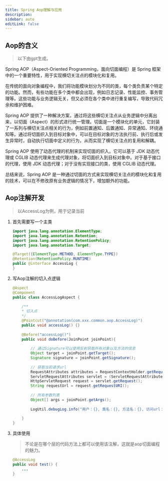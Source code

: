 ```yaml
---
title: Spring Aop理解与应用
description:
sidebar: auto
editLink: false
---
```


## Aop的含义
> 以下由gpt生成。

Spring AOP（Aspect-Oriented Programming，面向切面编程）是 Spring 框架中的一个重要特性，用于实现横切关注点的模块化和复用。

在传统的面向对象编程中，我们将功能模块划分为不同的类，每个类负责某个特定的功能。然而，有些功能在多个类中都会出现，例如日志记录、性能监控、事务管理等。这些功能与业务逻辑无关，但又必须在各个类中进行重复编写，导致代码冗余和维护困难。

Spring AOP 提供了一种解决方案，通过将这些横切关注点从业务逻辑中分离出来，以切面（Aspect）的形式进行统一管理。切面是一个模块化的单元，它封装了一系列与横切关注点相关的行为，例如前置通知、后置通知、异常通知、环绕通知等。通过将切面织入到目标对象中，可以在目标对象的方法执行前、执行后或发生异常时，自动执行切面中定义的行为，从而实现了横切关注点的复用和解耦。

Spring AOP 使用了动态代理的机制来实现切面的织入。它可以基于 JDK 动态代理或 CGLIB 动态代理来生成代理对象，将切面织入到目标对象中。对于基于接口的代理，使用 JDK 动态代理；对于没有实现接口的类，使用 CGLIB 动态代理。

总结来说，Spring AOP 是一种通过切面的方式来实现横切关注点的模块化和复用的技术，可以在不修改原有业务逻辑的情况下，增加额外的功能。

## Aop注解开发
> 以AccessLog为例，用于记录当前
1. 首先需要写一个主类
    ```java
    import java.lang.annotation.ElementType;
    import java.lang.annotation.Retention;
    import java.lang.annotation.RetentionPolicy;
    import java.lang.annotation.Target;

    @Target({ElementType.METHOD, ElementType.TYPE})
    @Retention(RetentionPolicy.RUNTIME)
    public @interface AccessLog {
    }
    ```
2. 写Aop注解的切入点逻辑
    ```java
    @Aspect
    @Component
    public class AccessLogAspect {
        
        /**
        * 切入点
        */
        @Pointcut("@annotation(com.xxx.common.aop.AccessLog)")
        public void accessLog() {}
        
        @Before("accessLog()")
        public void doBefore(JoinPoint joinPoint){
            
            // 通过Signature可以使用反射获取所有对象以及方法的信息
            Object target = joinPoint.getTarget();
            Signature signature = joinPoint.getSignature();
            
            // 获取当前请求url
            RequestAttributes attributes = RequestContextHolder.getRequestAttributes();
            ServletRequestAttributes servlet = (ServletRequestAttributes) attributes;
            HttpServletRequest request = servlet.getRequest();
            String requestUrl = request.getRequestURI();
            
            // 所有参数列表
            Object[] args = joinPoint.getArgs();
            
            LogUtil.debugLog.info("用户：{}, 类名：{}, 方法名：{}, 访问url：{}, 参数：{}","Kevin",target.getClass().getName(),signature.getName(),requestUrl,args);
            
        }
    }
    ```
3. 具体使用
    > 不论是在哪个层的代码方法上都可以使用该注解，这就是aop切面编程的魅力。
    ```java
    @AccessLog
    public void test() {
        ...
    }
    ```